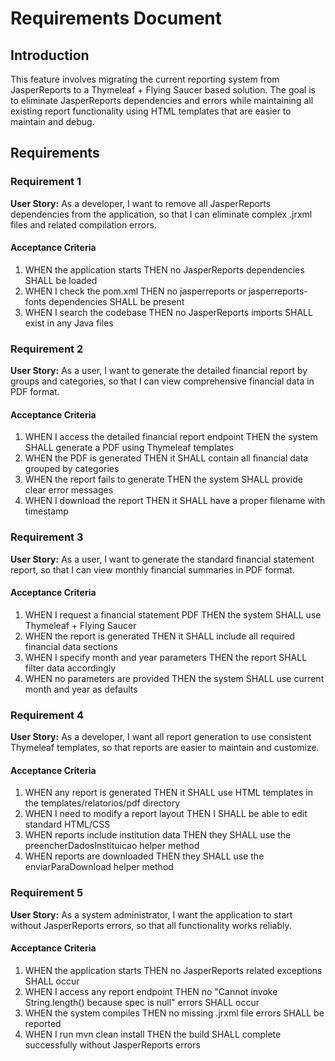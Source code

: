 # Requirements Document

## Introduction

This feature involves migrating the current reporting system from JasperReports to a Thymeleaf + Flying Saucer based solution. The goal is to eliminate JasperReports dependencies and errors while maintaining all existing report functionality using HTML templates that are easier to maintain and debug.

## Requirements

### Requirement 1

**User Story:** As a developer, I want to remove all JasperReports dependencies from the application, so that I can eliminate complex .jrxml files and related compilation errors.

#### Acceptance Criteria

1. WHEN the application starts THEN no JasperReports dependencies SHALL be loaded
2. WHEN I check the pom.xml THEN no jasperreports or jasperreports-fonts dependencies SHALL be present
3. WHEN I search the codebase THEN no JasperReports imports SHALL exist in any Java files

### Requirement 2

**User Story:** As a user, I want to generate the detailed financial report by groups and categories, so that I can view comprehensive financial data in PDF format.

#### Acceptance Criteria

1. WHEN I access the detailed financial report endpoint THEN the system SHALL generate a PDF using Thymeleaf templates
2. WHEN the PDF is generated THEN it SHALL contain all financial data grouped by categories
3. WHEN the report fails to generate THEN the system SHALL provide clear error messages
4. WHEN I download the report THEN it SHALL have a proper filename with timestamp

### Requirement 3

**User Story:** As a user, I want to generate the standard financial statement report, so that I can view monthly financial summaries in PDF format.

#### Acceptance Criteria

1. WHEN I request a financial statement PDF THEN the system SHALL use Thymeleaf + Flying Saucer
2. WHEN the report is generated THEN it SHALL include all required financial data sections
3. WHEN I specify month and year parameters THEN the report SHALL filter data accordingly
4. WHEN no parameters are provided THEN the system SHALL use current month and year as defaults

### Requirement 4

**User Story:** As a developer, I want all report generation to use consistent Thymeleaf templates, so that reports are easier to maintain and customize.

#### Acceptance Criteria

1. WHEN any report is generated THEN it SHALL use HTML templates in the templates/relatorios/pdf directory
2. WHEN I need to modify a report layout THEN I SHALL be able to edit standard HTML/CSS
3. WHEN reports include institution data THEN they SHALL use the preencherDadosInstituicao helper method
4. WHEN reports are downloaded THEN they SHALL use the enviarParaDownload helper method

### Requirement 5

**User Story:** As a system administrator, I want the application to start without JasperReports errors, so that all functionality works reliably.

#### Acceptance Criteria

1. WHEN the application starts THEN no JasperReports related exceptions SHALL occur
2. WHEN I access any report endpoint THEN no "Cannot invoke String.length() because spec is null" errors SHALL occur
3. WHEN the system compiles THEN no missing .jrxml file errors SHALL be reported
4. WHEN I run mvn clean install THEN the build SHALL complete successfully without JasperReports errors
